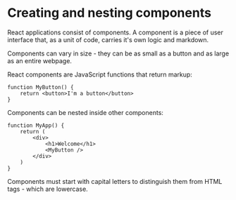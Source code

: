 # Creating and nesting components

React applications consist of components. A component is a piece of user interface that, as a unit of code, carries it's own logic and markdown.

Components can vary in size - they can be as small as a button and as large as an entire webpage.

React components are JavaScript functions that return markup:

```JSX
function MyButton() {
	return <button>I'm a button</button>
}
```

Components can be nested inside other components:

```JSX
function MyApp() {
	return (
		<div>
			<h1>Welcome</h1>
			<MyButton />
		</div>
	)
}
```

Components must start with capital letters to distinguish them from HTML tags - which are lowercase.
